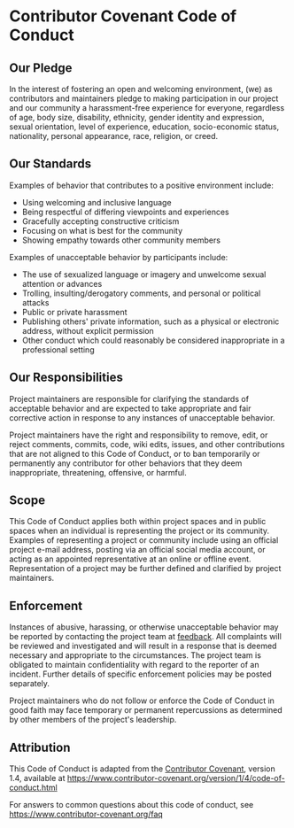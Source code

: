 # Contributor Covenant Code of Conduct

## Our Pledge

In the interest of fostering an open and welcoming environment, (we) as
contributors and maintainers pledge to making participation in our project and
our community a harassment-free experience for everyone, regardless of age,
body size, disability, ethnicity, gender identity and expression, 
sexual orientation, level of experience, education, socio-economic status, 
nationality, personal appearance, race, religion, or creed.

## Our Standards

Examples of behavior that contributes to a positive environment include:

* Using welcoming and inclusive language
* Being respectful of differing viewpoints and experiences
* Gracefully accepting constructive criticism
* Focusing on what is best for the community
* Showing empathy towards other community members

Examples of unacceptable behavior by participants include:

* The use of sexualized language or imagery and unwelcome sexual attention or advances
* Trolling, insulting/derogatory comments, and personal or political attacks
* Public or private harassment
* Publishing others' private information, such as a physical or 
electronic address, without explicit permission
* Other conduct which could reasonably be considered inappropriate in 
a professional setting

## Our Responsibilities

Project maintainers are responsible for clarifying the standards of acceptable 
behavior and are expected to take appropriate and fair corrective action in 
response to any instances of unacceptable behavior.

Project maintainers have the right and responsibility to remove, edit, or 
reject comments, commits, code, wiki edits, issues, and other contributions 
that are not aligned to this Code of Conduct, or to ban temporarily or 
permanently any contributor for other behaviors that they deem inappropriate, 
threatening, offensive, or harmful.

## Scope

This Code of Conduct applies both within project spaces and in public spaces
when an individual is representing the project or its community. Examples of
representing a project or community include using an official project e-mail
address, posting via an official social media account, or acting as an 
appointed representative at an online or offline event. Representation of 
a project may be further defined and clarified by project maintainers.

## Enforcement

Instances of abusive, harassing, or otherwise unacceptable behavior may be
reported by contacting the project team at [feedback](mailto:mockrun@gmail.com). All
complaints will be reviewed and investigated and will result in a response that
is deemed necessary and appropriate to the circumstances. The project team is
obligated to maintain confidentiality with regard to the reporter of an incident.
Further details of specific enforcement policies may be posted separately.

Project maintainers who do not follow or enforce the Code of Conduct in good
faith may face temporary or permanent repercussions as determined by other
members of the project's leadership.

## Attribution

This Code of Conduct is adapted from the [Contributor Covenant][homepage], 
version 1.4, available at 
https://www.contributor-covenant.org/version/1/4/code-of-conduct.html

[homepage]: https://www.contributor-covenant.org

For answers to common questions about this code of conduct, see
https://www.contributor-covenant.org/faq

